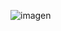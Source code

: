 ![imagen](https://github.com/vegadelalyra/go_fundamentals/assets/77188420/33febff4-212e-4073-8c82-6ed626605aff)
